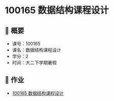 # 100165 数据结构课程设计

## 👀 概要

* 课号：100165
* 课名：数据结构课程设计
* 学分：2
* 时间：大二下学期暑假

##  🤩 作业

* [100165 数据结构课程设计](https://github.com/Misaka-N/TJCS-DataStructureCourseDesign)
